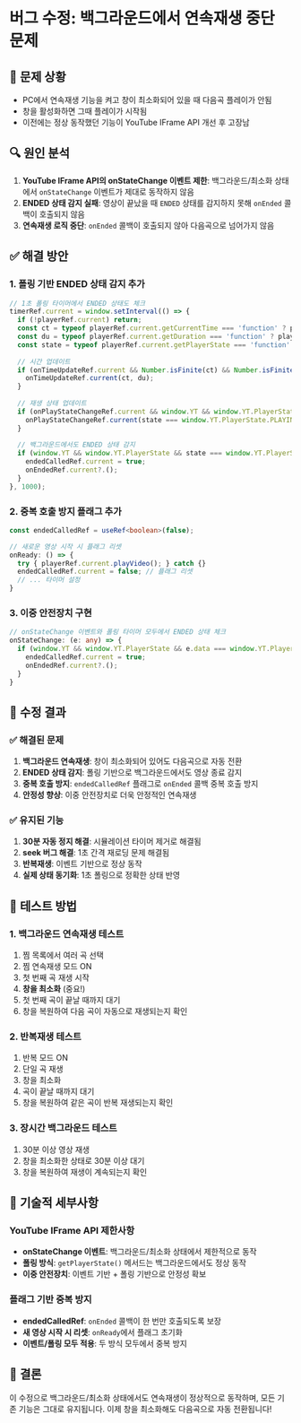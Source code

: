 # 버그 수정: 백그라운드에서 연속재생 중단 문제

## 🐛 문제 상황
- PC에서 연속재생 기능을 켜고 창이 최소화되어 있을 때 다음곡 플레이가 안됨
- 창을 활성화하면 그때 플레이가 시작됨
- 이전에는 정상 동작했던 기능이 YouTube IFrame API 개선 후 고장남

## 🔍 원인 분석
1. **YouTube IFrame API의 onStateChange 이벤트 제한**: 백그라운드/최소화 상태에서 `onStateChange` 이벤트가 제대로 동작하지 않음
2. **ENDED 상태 감지 실패**: 영상이 끝났을 때 `ENDED` 상태를 감지하지 못해 `onEnded` 콜백이 호출되지 않음
3. **연속재생 로직 중단**: `onEnded` 콜백이 호출되지 않아 다음곡으로 넘어가지 않음

## ✅ 해결 방안

### 1. 폴링 기반 ENDED 상태 감지 추가
```typescript
// 1초 폴링 타이머에서 ENDED 상태도 체크
timerRef.current = window.setInterval(() => {
  if (!playerRef.current) return;
  const ct = typeof playerRef.current.getCurrentTime === 'function' ? playerRef.current.getCurrentTime() : 0;
  const du = typeof playerRef.current.getDuration === 'function' ? playerRef.current.getDuration() : 0;
  const state = typeof playerRef.current.getPlayerState === 'function' ? playerRef.current.getPlayerState() : -1;
  
  // 시간 업데이트
  if (onTimeUpdateRef.current && Number.isFinite(ct) && Number.isFinite(du) && du > 0) {
    onTimeUpdateRef.current(ct, du);
  }
  
  // 재생 상태 업데이트
  if (onPlayStateChangeRef.current && window.YT && window.YT.PlayerState) {
    onPlayStateChangeRef.current(state === window.YT.PlayerState.PLAYING);
  }
  
  // 백그라운드에서도 ENDED 상태 감지
  if (window.YT && window.YT.PlayerState && state === window.YT.PlayerState.ENDED && !endedCalledRef.current) {
    endedCalledRef.current = true;
    onEndedRef.current?.();
  }
}, 1000);
```

### 2. 중복 호출 방지 플래그 추가
```typescript
const endedCalledRef = useRef<boolean>(false);

// 새로운 영상 시작 시 플래그 리셋
onReady: () => {
  try { playerRef.current.playVideo(); } catch {}
  endedCalledRef.current = false; // 플래그 리셋
  // ... 타이머 설정
}
```

### 3. 이중 안전장치 구현
```typescript
// onStateChange 이벤트와 폴링 타이머 모두에서 ENDED 상태 체크
onStateChange: (e: any) => {
  if (window.YT && window.YT.PlayerState && e.data === window.YT.PlayerState.ENDED && !endedCalledRef.current) {
    endedCalledRef.current = true;
    onEndedRef.current?.();
  }
}
```

## 🎯 수정 결과

### ✅ 해결된 문제
1. **백그라운드 연속재생**: 창이 최소화되어 있어도 다음곡으로 자동 전환
2. **ENDED 상태 감지**: 폴링 기반으로 백그라운드에서도 영상 종료 감지
3. **중복 호출 방지**: `endedCalledRef` 플래그로 `onEnded` 콜백 중복 호출 방지
4. **안정성 향상**: 이중 안전장치로 더욱 안정적인 연속재생

### ✅ 유지된 기능
1. **30분 자동 정지 해결**: 시뮬레이션 타이머 제거로 해결됨
2. **seek 버그 해결**: 1초 간격 재로딩 문제 해결됨
3. **반복재생**: 이벤트 기반으로 정상 동작
4. **실제 상태 동기화**: 1초 폴링으로 정확한 상태 반영

## 🧪 테스트 방법

### 1. 백그라운드 연속재생 테스트
1. 찜 목록에서 여러 곡 선택
2. 찜 연속재생 모드 ON
3. 첫 번째 곡 재생 시작
4. **창을 최소화** (중요!)
5. 첫 번째 곡이 끝날 때까지 대기
6. 창을 복원하여 다음 곡이 자동으로 재생되는지 확인

### 2. 반복재생 테스트
1. 반복 모드 ON
2. 단일 곡 재생
3. 창을 최소화
4. 곡이 끝날 때까지 대기
5. 창을 복원하여 같은 곡이 반복 재생되는지 확인

### 3. 장시간 백그라운드 테스트
1. 30분 이상 영상 재생
2. 창을 최소화한 상태로 30분 이상 대기
3. 창을 복원하여 재생이 계속되는지 확인

## 📝 기술적 세부사항

### YouTube IFrame API 제한사항
- **onStateChange 이벤트**: 백그라운드/최소화 상태에서 제한적으로 동작
- **폴링 방식**: `getPlayerState()` 메서드는 백그라운드에서도 정상 동작
- **이중 안전장치**: 이벤트 기반 + 폴링 기반으로 안정성 확보

### 플래그 기반 중복 방지
- **endedCalledRef**: `onEnded` 콜백이 한 번만 호출되도록 보장
- **새 영상 시작 시 리셋**: `onReady`에서 플래그 초기화
- **이벤트/폴링 모두 적용**: 두 방식 모두에서 중복 방지

## 🎉 결론
이 수정으로 백그라운드/최소화 상태에서도 연속재생이 정상적으로 동작하며, 모든 기존 기능은 그대로 유지됩니다. 이제 창을 최소화해도 다음곡으로 자동 전환됩니다!
